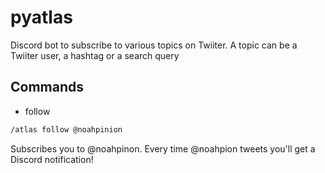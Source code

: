 # pyatlas

Discord bot to subscribe to various topics on Twiiter. A topic can be a Twiiter user, a hashtag or a search query

## Commands

 * follow
```sh
/atlas follow @noahpinion
```
Subscribes you to @noahpinon. Every time @noahpion tweets you'll get a Discord notification!